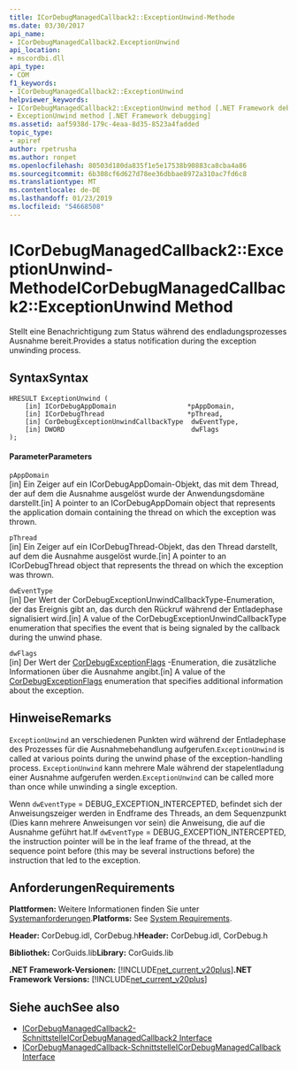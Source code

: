 ```yaml
---
title: ICorDebugManagedCallback2::ExceptionUnwind-Methode
ms.date: 03/30/2017
api_name:
- ICorDebugManagedCallback2.ExceptionUnwind
api_location:
- mscordbi.dll
api_type:
- COM
f1_keywords:
- ICorDebugManagedCallback2::ExceptionUnwind
helpviewer_keywords:
- ICorDebugManagedCallback2::ExceptionUnwind method [.NET Framework debugging]
- ExceptionUnwind method [.NET Framework debugging]
ms.assetid: aaf5938d-179c-4eaa-8d35-8523a4fadded
topic_type:
- apiref
author: rpetrusha
ms.author: ronpet
ms.openlocfilehash: 80503d180da835f1e5e17538b90883ca8cba4a86
ms.sourcegitcommit: 6b308cf6d627d78ee36dbbae8972a310ac7fd6c8
ms.translationtype: MT
ms.contentlocale: de-DE
ms.lasthandoff: 01/23/2019
ms.locfileid: "54668508"
---
```

# <a name="icordebugmanagedcallback2exceptionunwind-method"></a><span data-ttu-id="ac36a-102">ICorDebugManagedCallback2::ExceptionUnwind-Methode</span><span class="sxs-lookup"><span data-stu-id="ac36a-102">ICorDebugManagedCallback2::ExceptionUnwind Method</span></span>
<span data-ttu-id="ac36a-103">Stellt eine Benachrichtigung zum Status während des endladungsprozesses Ausnahme bereit.</span><span class="sxs-lookup"><span data-stu-id="ac36a-103">Provides a status notification during the exception unwinding process.</span></span>  
  
## <a name="syntax"></a><span data-ttu-id="ac36a-104">Syntax</span><span class="sxs-lookup"><span data-stu-id="ac36a-104">Syntax</span></span>  
  
```  
HRESULT ExceptionUnwind (  
    [in] ICorDebugAppDomain                  *pAppDomain,  
    [in] ICorDebugThread                     *pThread,  
    [in] CorDebugExceptionUnwindCallbackType  dwEventType,  
    [in] DWORD                                dwFlags  
);  
```  
  
#### <a name="parameters"></a><span data-ttu-id="ac36a-105">Parameter</span><span class="sxs-lookup"><span data-stu-id="ac36a-105">Parameters</span></span>  
 `pAppDomain`  
 <span data-ttu-id="ac36a-106">[in] Ein Zeiger auf ein ICorDebugAppDomain-Objekt, das mit dem Thread, der auf dem die Ausnahme ausgelöst wurde der Anwendungsdomäne darstellt.</span><span class="sxs-lookup"><span data-stu-id="ac36a-106">[in] A pointer to an ICorDebugAppDomain object that represents the application domain containing the thread on which the exception was thrown.</span></span>  
  
 `pThread`  
 <span data-ttu-id="ac36a-107">[in] Ein Zeiger auf ein ICorDebugThread-Objekt, das den Thread darstellt, auf dem die Ausnahme ausgelöst wurde.</span><span class="sxs-lookup"><span data-stu-id="ac36a-107">[in] A pointer to an ICorDebugThread object that represents the thread on which the exception was thrown.</span></span>  
  
 `dwEventType`  
 <span data-ttu-id="ac36a-108">[in] Der Wert der CorDebugExceptionUnwindCallbackType-Enumeration, der das Ereignis gibt an, das durch den Rückruf während der Entladephase signalisiert wird.</span><span class="sxs-lookup"><span data-stu-id="ac36a-108">[in] A value of the CorDebugExceptionUnwindCallbackType enumeration that specifies the event that is being signaled by the callback during the unwind phase.</span></span>  
  
 `dwFlags`  
 <span data-ttu-id="ac36a-109">[in] Der Wert der [CorDebugExceptionFlags](../../../../docs/framework/unmanaged-api/debugging/cordebugexceptionflags-enumeration.md) -Enumeration, die zusätzliche Informationen über die Ausnahme angibt.</span><span class="sxs-lookup"><span data-stu-id="ac36a-109">[in] A value of the [CorDebugExceptionFlags](../../../../docs/framework/unmanaged-api/debugging/cordebugexceptionflags-enumeration.md) enumeration that specifies additional information about the exception.</span></span>  
  
## <a name="remarks"></a><span data-ttu-id="ac36a-110">Hinweise</span><span class="sxs-lookup"><span data-stu-id="ac36a-110">Remarks</span></span>  
 <span data-ttu-id="ac36a-111">`ExceptionUnwind` an verschiedenen Punkten wird während der Entladephase des Prozesses für die Ausnahmebehandlung aufgerufen.</span><span class="sxs-lookup"><span data-stu-id="ac36a-111">`ExceptionUnwind` is called at various points during the unwind phase of the exception-handling process.</span></span> <span data-ttu-id="ac36a-112">`ExceptionUnwind` kann mehrere Male während der stapelentladung einer Ausnahme aufgerufen werden.</span><span class="sxs-lookup"><span data-stu-id="ac36a-112">`ExceptionUnwind` can be called more than once while unwinding a single exception.</span></span>  
  
 <span data-ttu-id="ac36a-113">Wenn `dwEventType` = DEBUG_EXCEPTION_INTERCEPTED, befindet sich der Anweisungszeiger werden in Endframe des Threads, an dem Sequenzpunkt (Dies kann mehrere Anweisungen vor sein) die Anweisung, die auf die Ausnahme geführt hat.</span><span class="sxs-lookup"><span data-stu-id="ac36a-113">If `dwEventType` = DEBUG_EXCEPTION_INTERCEPTED, the instruction pointer will be in the leaf frame of the thread, at the sequence point before (this may be several instructions before) the instruction that led to the exception.</span></span>  
  
## <a name="requirements"></a><span data-ttu-id="ac36a-114">Anforderungen</span><span class="sxs-lookup"><span data-stu-id="ac36a-114">Requirements</span></span>  
 <span data-ttu-id="ac36a-115">**Plattformen:** Weitere Informationen finden Sie unter [Systemanforderungen](../../../../docs/framework/get-started/system-requirements.md).</span><span class="sxs-lookup"><span data-stu-id="ac36a-115">**Platforms:** See [System Requirements](../../../../docs/framework/get-started/system-requirements.md).</span></span>  
  
 <span data-ttu-id="ac36a-116">**Header:** CorDebug.idl, CorDebug.h</span><span class="sxs-lookup"><span data-stu-id="ac36a-116">**Header:** CorDebug.idl, CorDebug.h</span></span>  
  
 <span data-ttu-id="ac36a-117">**Bibliothek:** CorGuids.lib</span><span class="sxs-lookup"><span data-stu-id="ac36a-117">**Library:** CorGuids.lib</span></span>  
  
 <span data-ttu-id="ac36a-118">**.NET Framework-Versionen:** [!INCLUDE[net_current_v20plus](../../../../includes/net-current-v20plus-md.md)]</span><span class="sxs-lookup"><span data-stu-id="ac36a-118">**.NET Framework Versions:** [!INCLUDE[net_current_v20plus](../../../../includes/net-current-v20plus-md.md)]</span></span>  
  
## <a name="see-also"></a><span data-ttu-id="ac36a-119">Siehe auch</span><span class="sxs-lookup"><span data-stu-id="ac36a-119">See also</span></span>
- [<span data-ttu-id="ac36a-120">ICorDebugManagedCallback2-Schnittstelle</span><span class="sxs-lookup"><span data-stu-id="ac36a-120">ICorDebugManagedCallback2 Interface</span></span>](../../../../docs/framework/unmanaged-api/debugging/icordebugmanagedcallback2-interface.md)
- [<span data-ttu-id="ac36a-121">ICorDebugManagedCallback-Schnittstelle</span><span class="sxs-lookup"><span data-stu-id="ac36a-121">ICorDebugManagedCallback Interface</span></span>](../../../../docs/framework/unmanaged-api/debugging/icordebugmanagedcallback-interface.md)
